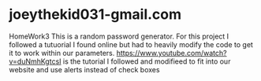 # joeythekid031-gmail.com
HomeWork3
This is a random password generator. 
For this project I followed a tutuorial I found online but had to heavily modify the code to get it to work within our parameters. 
https://www.youtube.com/watch?v=duNmhKgtcsI is the tutorial I followed and modifieed to fit into our website and use alerts instead of check boxes

